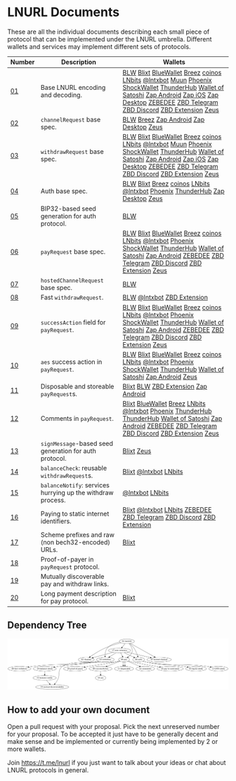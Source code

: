 LNURL Documents
===============

These are all the individual documents describing each small piece of protocol that can be implemented under the LNURL umbrella. Different wallets and services may implement different sets of protocols.

| Number      | Description                                                 | Wallets |
|-------------|-------------------------------------------------------------|---------|
| [01](01.md) | Base LNURL encoding and decoding.                           | [BLW][blw] [Blixt][blixt] [BlueWallet][bluewallet] [Breez][breez] [coinos][coinos] [LNbits][lnbits] [@lntxbot][lntxbot] [Muun][muun] [Phoenix][phoenix] [ShockWallet][shockwallet] [ThunderHub][thunderhub] [Wallet of Satoshi][wos] [Zap Android][zap] [Zap iOS][zap] [Zap Desktop][zap] [ZEBEDEE][zbd] [ZBD Telegram][zbd] [ZBD Discord][zbd] [ZBD Extension][zbd] [Zeus][zeus] |
| [02](02.md) | `channelRequest` base spec.                                 | [BLW][blw] [Breez][breez] [Zap Android][zap] [Zap Desktop][zap] [Zeus][zeus] |
| [03](03.md) | `withdrawRequest` base spec.                                | [BLW][blw] [Blixt][blixt] [BlueWallet][bluewallet] [Breez][breez] [coinos][coinos] [LNbits][lnbits] [@lntxbot][lntxbot] [Muun][muun] [Phoenix][phoenix] [ShockWallet][shockwallet] [ThunderHub][thunderhub] [Wallet of Satoshi][wos] [Zap Android][zap] [Zap iOS][zap] [Zap Desktop][zap] [ZEBEDEE][zbd] [ZBD Telegram][zbd] [ZBD Discord][zbd] [ZBD Extension][zbd] [Zeus][zeus] |
| [04](04.md) | Auth base spec.                                             | [BLW][blw] [Blixt][blixt] [Breez][breez] [coinos][coinos] [LNbits][lnbits] [@lntxbot][lntxbot] [Phoenix][phoenix] [ThunderHub][thunderhub] [Zap Desktop][zap] [Zeus][zeus] |
| [05](05.md) | BIP32-based seed generation for auth protocol.              | [BLW][blw] |
| [06](06.md) | `payRequest` base spec.                                     | [BLW][blw] [Blixt][blixt] [BlueWallet][bluewallet] [Breez][breez] [coinos][coinos] [LNbits][lnbits] [@lntxbot][lntxbot] [Phoenix][phoenix] [ShockWallet][shockwallet] [ThunderHub][thunderhub] [Wallet of Satoshi][wos] [Zap Android][zap] [ZEBEDEE][zbd] [ZBD Telegram][zbd] [ZBD Discord][zbd] [ZBD Extension][zbd] [Zeus][zeus] |
| [07](07.md) | `hostedChannelRequest` base spec.                           | [BLW][blw] |
| [08](08.md) | Fast `withdrawRequest`.                                     | [BLW][blw] [@lntxbot][lntxbot] [ZBD Extension][zbd] |
| [09](09.md) | `successAction` field for `payRequest`.                     | [BLW][blw] [Blixt][blixt] [BlueWallet][bluewallet] [Breez][breez] [coinos][coinos] [LNbits][lnbits] [@lntxbot][lntxbot] [Phoenix][phoenix] [ShockWallet][shockwallet] [ThunderHub][thunderhub] [Wallet of Satoshi][wos] [Zap Android][zap] [ZEBEDEE][zbd] [ZBD Telegram][zbd] [ZBD Discord][zbd] [ZBD Extension][zbd] [Zeus][zeus] |
| [10](10.md) | `aes` success action in `payRequest`.                       | [BLW][blw] [Blixt][blixt] [BlueWallet][bluewallet] [Breez][breez] [coinos][coinos] [LNbits][lnbits] [@lntxbot][lntxbot] [Phoenix][phoenix] [ShockWallet][shockwallet] [ThunderHub][thunderhub] [Wallet of Satoshi][wos] [Zap Android][zap] [Zeus][zeus] |
| [11](11.md) | Disposable and storeable `payRequest`s.                     | [Blixt][blixt] [BLW][blw] [ZBD Extension][zbd] [Zap Android][zap] |
| [12](12.md) | Comments in `payRequest`.                                   | [Blixt][blixt] [BlueWallet][bluewallet] [Breez][breez] [LNbits][lnbits] [@lntxbot][lntxbot] [Phoenix][phoenix] [ThunderHub][thunderhub] [ThunderHub][thunderhub] [Wallet of Satoshi][wos] [Zap Android][zap] [ZEBEDEE][zbd] [ZBD Telegram][zbd] [ZBD Discord][zbd] [ZBD Extension][zbd] [Zeus][zeus] |
| [13](13.md) | `signMessage`-based seed generation for auth protocol.      | [Blixt][blixt] [Zeus][zeus] |
| [14](14.md) | `balanceCheck`: reusable `withdrawRequest`s.                | [Blixt][blixt] [@lntxbot][lntxbot] [LNbits][lnbits] |
| [15](15.md) | `balanceNotify`: services hurrying up the withdraw process. | [@lntxbot][lntxbot] [LNbits][lnbits] |
| [16](16.md) | Paying to static internet identifiers.                      | [Blixt][blixt] [@lntxbot][lntxbot] [LNbits][lnbits] [ZEBEDEE][zbd] [ZBD Telegram][zbd] [ZBD Discord][zbd] [ZBD Extension][zbd] |
| [17](17.md) | Scheme prefixes and raw (non bech32-encoded) URLs.          | [Blixt][blixt] |
| [18](18.md) | Proof-of-payer in `payRequest` protocol.                    |  |
| [19](19.md) | Mutually discoverable pay and withdraw links.               |  |
| [20](20.md) | Long payment description for pay protocol.                  | [Blixt][blixt] |

[blixt]: https://blixtwallet.github.io
[bluewallet]: https://bluewallet.io
[blw]: https://lightning-wallet.com
[breez]: https://breez.technology
[coinos]: https://coinos.io
[lnbits]: https://lnbits.org
[lntxbot]: https://lntxbot.com
[muun]: https://muun.com
[phoenix]: https://phoenix.acinq.co
[shockwallet]: https://shockwallet.app
[thunderhub]: https://www.thunderhub.io
[wos]: https://www.walletofsatoshi.com
[zap]: https://zaphq.io/
[zbd]: https://zebedee.io/wallet
[zeus]: https://zeusln.app

Dependency Tree
---------------

[![dependencies](dependencies.png)](dependencies.dot)

How to add your own document
----------------------------

Open a pull request with your proposal. Pick the next unreserved number for your proposal. To be accepted it just have to be generally decent and make sense and be implemented or currently being implemented by 2 or more wallets.

Join https://t.me/lnurl if you just want to talk about your ideas or chat about LNURL protocols in general.
